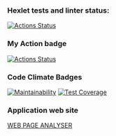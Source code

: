 ### Hexlet tests and linter status:
[![Actions Status](https://github.com/nuuska-muikkunen/java-project-72/actions/workflows/hexlet-check.yml/badge.svg)](https://github.com/nuuska-muikkunen/java-project-72/actions)

### My Action badge
[![Actions Status](https://github.com/nuuska-muikkunen/java-project-72/actions/workflows/my-java-CI.yml/badge.svg)](https://github.com/nuuska-muikkunen/java-project-72/actions)

### Code Climate Badges
[![Maintainability](https://api.codeclimate.com/v1/badges/59a29d6f2a170df45a63/maintainability)](https://codeclimate.com/github/nuuska-muikkunen/java-project-72/maintainability)
[![Test Coverage](https://api.codeclimate.com/v1/badges/59a29d6f2a170df45a63/test_coverage)](https://codeclimate.com/github/nuuska-muikkunen/java-project-72/test_coverage)

### Application web site

[WEB PAGE ANALYSER]:
https://java-project-72-3hfo.onrender.com/
[WEB PAGE ANALYSER]
